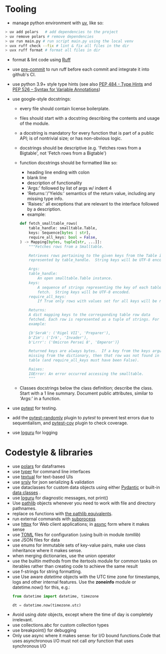 # Tooling
- manage python environment with [uv](https://docs.astral.sh/uv/), like so:
```bash
> uv add polars   # add dependencies to the project
> uv remove polars # remove dependencies
> uv run main.py # run script main.py using the local venv
> uvx ruff check --fix # lint & fix all files in the dir
> uvx ruff format # format all files in dir
```
- format & lint code using [Ruff](https://docs.astral.sh/ruff/)
- use [pre-commit](https://pre-commit.com/) to run ruff before each commit and integrate it into github's CI.
- use python 3.9+ style type hints (see also [PEP 484 - Type Hints](https://peps.python.org/pep-0484/) and [PEP 526 – Syntax for Variable Annotations](https://peps.python.org/pep-0526/))
- use google-style docstrings:
    - every file should contain license boilerplate.
    - files should start with a docstring describing the contents and usage of the module.
    - a docstring is mandatory for every function that is part of a public API; is of nontrivial size; or has non-obvious logic.
    - docstrings should be descriptive (e.g. 'Fetches rows from a Bigtable', not 'Fetch rows from a Bigtable')



    - function docstrings should be formatted like so:
        - heading line ending with colon
        - blank line
        - description of functionality
        - 'Args:' followed by list of args w/ indent 4
        - 'Returns:'/'Yields:' semantics of the return value, including any missing type info.
        - 'Raises:' all exceptions that are relevant to the interface followed by a description.
        - example:
        ```python
        def fetch_smalltable_rows(
            table_handle: smalltable.Table,
            keys: Sequence[bytes | str],
            require_all_keys: bool = False,
        ) -> Mapping[bytes, tuple[str, ...]]:
            """Fetches rows from a Smalltable.

            Retrieves rows pertaining to the given keys from the Table instance
            represented by table_handle.  String keys will be UTF-8 encoded.

            Args:
            table_handle:
                An open smalltable.Table instance.
            keys:
                A sequence of strings representing the key of each table row to
                fetch.  String keys will be UTF-8 encoded.
            require_all_keys:
                If True only rows with values set for all keys will be returned.

            Returns:
            A dict mapping keys to the corresponding table row data
            fetched. Each row is represented as a tuple of strings. For
            example:

            {b'Serak': ('Rigel VII', 'Preparer'),
            b'Zim': ('Irk', 'Invader'),
            b'Lrrr': ('Omicron Persei 8', 'Emperor')}

            Returned keys are always bytes.  If a key from the keys argument is
            missing from the dictionary, then that row was not found in the
            table (and require_all_keys must have been False).

            Raises:
            IOError: An error occurred accessing the smalltable.
            """
        ```
    - Classes docstrings below the class definition; describe the class. Start with a 1 line summary. Document public attributes, similar to 'Args:' in a function.

- use [pytest](http://pytest.org/) for testing.
- add the [pytest-randomly](https://pypi.org/project/pytest-randomly/) plugin to *pytest* to prevent test errors due to sequentialism, and [pytest-cov](https://pytest-cov.readthedocs.io/) plugin to check coverage.
- use [loguru](https://loguru.readthedocs.io/) for logging

# Codestyle & libraries
- use [polars](https://pola.rs/) for dataframes
- use [typer](https://typer.tiangolo.com/) for command line interfaces
- use [textual](https://textual.textualize.io/) for text-based UIs
- use [srsly](https://github.com/explosion/srsly) for json serializing & validation
- use dataclasses for custom data objects using either [Pydantic](https://docs.pydantic.dev/) or  built-in [data classes](https://docs.python.org/3/library/dataclasses.html) .
- use [loguru](https://loguru.readthedocs.io/) for diagnostic messages, not print()
- Use [pathlib](https://docs.python.org/3/library/pathlib.html) objects whenever you need to work with file and directory pathnames.
- replace os functions with [the pathlib equivalents](https://docs.python.org/3/library/pathlib.html#correspondence-to-tools-in-the-os-module).
- run external commands with [subprocess](https://docs.python.org/3/library/subprocess.html)
- use [httpx](https://www.python-httpx.org/) for Web client applications; in [async](https://www.python-httpx.org/async/) form where it makes sense
- use [TOML](https://toml.io/) files for configuration (using built-in module *tomllib*)
- use JSON files for data
- use enums for immutable sets of key-value pairs, make use class inheritance where it makes sense.
- when merging dictionaries, use the union operator
- use the builtin methods from the itertools module for common tasks on iterables rather than creating code to achieve the same result
- use f-strings for string formatting.
- use Use aware *datetime* objects with the UTC time zone for timestamps, logs and other internal features.
    Use the **zoneinfo** module or datetime.now() for this, e.g.:
    ```python
    from datetime import datetime, timezone

    dt = datetime.now(timezone.utc)
    ```
- Avoid using *date* objects, except where the time of day is completely irrelevant.
- use collections.abc for custom collection types
- use breakpoint() for debugging
- Only use async where it makes sense: for I/O bound functions.Code that uses asynchronous I/O must not call *any* function that uses synchronous I/O
